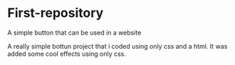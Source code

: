 # First-repository
A simple button that can be used in a website

A really simple bottun project that i coded using only css and a html.
It was added some cool effects using only css.
